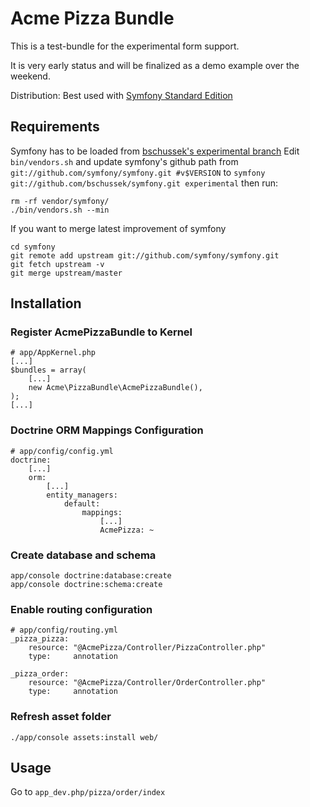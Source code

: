 
Acme Pizza Bundle
=================

This is a test-bundle for the experimental form support.

It is very early status and will be finalized as a demo example over the weekend.

Distribution: Best used with [Symfony Standard Edition](https://github.com/symfony/symfony-standard)

Requirements
------------

Symfony has to be loaded from [bschussek's experimental branch](https://github.com/bschussek/symfony/tree/experimental)
Edit `bin/vendors.sh` and update symfony's github path from
`git://github.com/symfony/symfony.git #v$VERSION` to
`symfony git://github.com/bschussek/symfony.git experimental` then run:

    rm -rf vendor/symfony/
    ./bin/vendors.sh --min

If you want to merge latest improvement of symfony 

    cd symfony
    git remote add upstream git://github.com/symfony/symfony.git
    git fetch upstream -v
    git merge upstream/master

Installation
------------

### Register AcmePizzaBundle to Kernel

    # app/AppKernel.php
    [...]
    $bundles = array(
        [...]
        new Acme\PizzaBundle\AcmePizzaBundle(),
    );
    [...]

### Doctrine ORM Mappings Configuration

    # app/config/config.yml
    doctrine:
        [...]
        orm:
            [...]
            entity_managers:
                default:
                    mappings:
                        [...]
                        AcmePizza: ~

### Create database and schema

    app/console doctrine:database:create
    app/console doctrine:schema:create

### Enable routing configuration

    # app/config/routing.yml
    _pizza_pizza:
        resource: "@AcmePizza/Controller/PizzaController.php"
        type:     annotation
    
    _pizza_order:
        resource: "@AcmePizza/Controller/OrderController.php"
        type:     annotation

### Refresh asset folder

    ./app/console assets:install web/

Usage
-----

Go to `app_dev.php/pizza/order/index`
